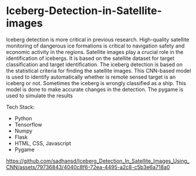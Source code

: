 # Iceberg-Detection-in-Satellite-images

Iceberg detection is more critical in previous research. High-quality satellite monitoring of dangerous ice formations is critical to navigation safety and economic activity in the regions. Satellite images play a crucial role in the identification of icebergs. It is based on the satellite dataset for target classification and target identification. The iceberg detection is based on the statistical criteria for finding the satellite images. This CNN-based model is used to identify automatically whether is remote sensed target is an iceberg or not. Sometimes the iceberg is wrongly classified as a ship. This model is done to make accurate changes in the detection. The pygame is used to simulate the results

Tech Stack:
* Python
* Tensorflow
* Numpy
* Flask
* HTML, CSS, Javascript
* Pygame



https://github.com/sadhansd/Iceberg_Detection_In_Satellite_Images_Using_CNN/assets/79736843/4040c8f6-72ea-4495-a2c8-c5b3e6a718a0

